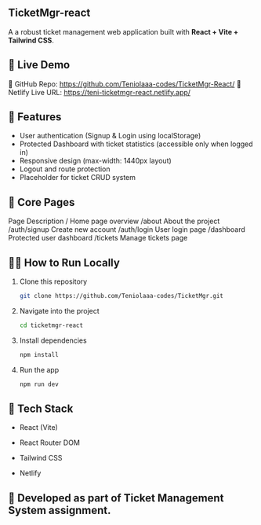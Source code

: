 ## TicketMgr-react

A a robust ticket management web application built with **React + Vite + Tailwind CSS**.

## 🚀 Live Demo

🔗 GitHub Repo: https://github.com/Teniolaaa-codes/TicketMgr-React/
🔗 Netlify Live URL: https://teni-ticketmgr-react.netlify.app/

## 🚀 Features
- User authentication (Signup & Login using localStorage)
- Protected Dashboard with ticket statistics (accessible only when logged in)
- Responsive design (max-width: 1440px layout)
- Logout and route protection
- Placeholder for ticket CRUD system


 ## 🧠 Core Pages
Page	        Description
/	            Home page overview
/about	        About the project
/auth/signup	Create new account
/auth/login	    User login page
/dashboard	    Protected user dashboard
/tickets	    Manage tickets page


## 🧑‍💻 How to Run Locally
1. Clone this repository  
   ```bash
   git clone https://github.com/Teniolaaa-codes/TicketMgr.git

2. Navigate into the project
   ```bash
   cd ticketmgr-react


3. Install dependencies
    ```bash
    npm install


4. Run the app
    ```bash
    npm run dev

## 🧾 Tech Stack

- React (Vite)

- React Router DOM

- Tailwind CSS

- Netlify


## 🧩 Developed as part of Ticket Management System assignment.



